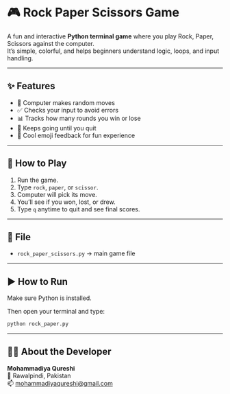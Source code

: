# 🎮 Rock Paper Scissors Game

A fun and interactive **Python terminal game** where you play Rock, Paper, Scissors against the computer.  
It’s simple, colorful, and helps beginners understand logic, loops, and input handling.

---

## ✨ Features

- 🎲 Computer makes random moves
- ✅ Checks your input to avoid errors
- 📊 Tracks how many rounds you win or lose
- 🔁 Keeps going until you quit
- 🎉 Cool emoji feedback for fun experience

---

## 🚀 How to Play

1. Run the game.
2. Type `rock`, `paper`, or `scissor`.
3. Computer will pick its move.
4. You’ll see if you won, lost, or drew.
5. Type `q` anytime to quit and see final scores.

---

## 📁 File

- `rock_paper_scissors.py` → main game file

---

## ▶️ How to Run

Make sure Python is installed.

Then open your terminal and type:

```bash
python rock_paper.py
```
---



## 👩‍💻 About the Developer

**Mohammadiya Qureshi**  
📍 Rawalpindi, Pakistan  
📫 [mohammadiyaqureshi@gmail.com](mailto:mohammadiyaqureshi@gmail.com)



